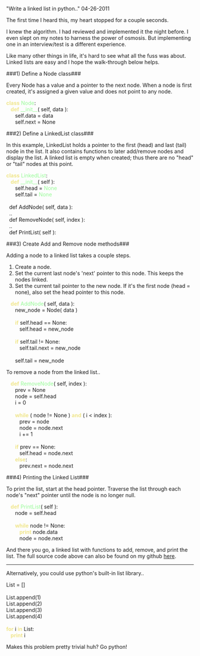 "Write a linked list in python.."
04-26-2011

The first time I heard this, my heart stopped for a couple seconds.

I knew the algorithm. I had reviewed and implemented it the night before. I even slept on my notes to harness the power of osmosis. But implementing one in an interview/test is a different experience.

Like many other things in life, it's hard to see what all the fuss was about. Linked lists are easy and I hope the walk-through below helps.

###1) Define a Node class###

Every Node has a value and a pointer to the next node. When a node is first created, it's assigned a given value and does not point to any node.

<div id="code">
<font color="#f0e68c"><b>class</b></font>&nbsp;<font color="#98fb98">Node</font>:<br>
&nbsp;&nbsp; <font color="#f0e68c"><b>def</b></font>&nbsp;<font color="#98fb98">__init__</font>( self, data ):<br>
&nbsp;&nbsp;&nbsp;&nbsp;&nbsp;&nbsp;self.data = data<br>
&nbsp;&nbsp;&nbsp;&nbsp;&nbsp;&nbsp;self.next = None<br>
</div>

###2) Define a LinkedList class###

In this example, LinkedList holds a pointer to the first (head) and last (tail) node in the list. It also contains functions to later add/remove nodes and display the list. A linked list is empty when created; thus there are no "head" or "tail" nodes at this point.

<div id="code">
<font color="#f0e68c"><b>class</b></font>&nbsp;<font color="#98fb98">LinkedList</font>:<br>
&nbsp;&nbsp;&nbsp;<font color="#f0e68c"><b>def</b></font>&nbsp;<font color="#98fb98">__init__</font>( self ):<br>
&nbsp;&nbsp;&nbsp;&nbsp;&nbsp;&nbsp;self.head =&nbsp;<font color="#98fb98">None</font><br>
&nbsp;&nbsp;&nbsp;&nbsp;&nbsp;&nbsp;self.tail =&nbsp;<font color="#98fb98">None</font><br>
<br>
&nbsp;&nbsp;def AddNode( self, data ):<br />
&nbsp;&nbsp;..<br />
&nbsp;&nbsp;def RemoveNode( self, index ):<br />
&nbsp;&nbsp;..<br />
&nbsp;&nbsp;def PrintList( self ):<br />
</div>

###3) Create Add and Remove node methods###

Adding a node to a linked list takes a couple steps.

1. Create a node.
2. Set the current last node's 'next' pointer to this node. This keeps the nodes linked.
3. Set the current tail pointer to the new node. If it's the first node (head = none), also set the head pointer to this node.

<div id="code">
&nbsp;&nbsp; <font color="#f0e68c"><b>def</b></font>&nbsp;<font color="#98fb98">AddNode</font>( self, data ):<br>
&nbsp;&nbsp;&nbsp;&nbsp;&nbsp;&nbsp;new_node = Node( data )<br>
<br>
&nbsp;&nbsp;&nbsp;&nbsp;&nbsp;&nbsp;<font color="#f0e68c"><b>if</b></font>&nbsp;self.head == None:<br>
&nbsp;&nbsp;&nbsp;&nbsp;&nbsp;&nbsp;&nbsp;&nbsp; self.head = new_node<br>
<br>
&nbsp;&nbsp;&nbsp;&nbsp;&nbsp;&nbsp;<font color="#f0e68c"><b>if</b></font>&nbsp;self.tail != None:<br>
&nbsp;&nbsp;&nbsp;&nbsp;&nbsp;&nbsp;&nbsp;&nbsp; self.tail.next = new_node<br>
<br>
&nbsp;&nbsp;&nbsp;&nbsp;&nbsp;&nbsp;self.tail = new_node<br>
</div>

To remove a node from the linked list..<br />

<div id="code">
&nbsp;&nbsp; <font color="#f0e68c"><b>def</b></font>&nbsp;<font color="#98fb98">RemoveNode</font>( self, index ):<br>
&nbsp;&nbsp;&nbsp;&nbsp;&nbsp;&nbsp;prev = None<br>
&nbsp;&nbsp;&nbsp;&nbsp;&nbsp;&nbsp;node = self.head<br>
&nbsp;&nbsp;&nbsp;&nbsp;&nbsp;&nbsp;i = 0<br>
<br>
&nbsp;&nbsp;&nbsp;&nbsp;&nbsp;&nbsp;<font color="#f0e68c"><b>while</b></font>&nbsp;( node != None ) <font color="#f0e68c"><b>and</b></font>&nbsp;( i &lt; index ):<br>
&nbsp;&nbsp;&nbsp;&nbsp;&nbsp;&nbsp;&nbsp;&nbsp; prev = node<br>
&nbsp;&nbsp;&nbsp;&nbsp;&nbsp;&nbsp;&nbsp;&nbsp; node = node.next<br>
&nbsp;&nbsp;&nbsp;&nbsp;&nbsp;&nbsp;&nbsp;&nbsp; i += 1<br>
<br>
&nbsp;&nbsp;&nbsp;&nbsp;&nbsp;&nbsp;<font color="#f0e68c"><b>if</b></font>&nbsp;prev == None:<br>
&nbsp;&nbsp;&nbsp;&nbsp;&nbsp;&nbsp;&nbsp;&nbsp; self.head = node.next<br>
&nbsp;&nbsp;&nbsp;&nbsp;&nbsp;&nbsp;<font color="#f0e68c"><b>else</b></font>:<br>
&nbsp;&nbsp;&nbsp;&nbsp;&nbsp;&nbsp;&nbsp;&nbsp; prev.next = node.next<br>
</div>

###4) Printing the Linked List###

To print the list, start at the head pointer. Traverse the list through each node's "next" pointer until the node is no longer null.<br />

<div id="code">
&nbsp;&nbsp; <font color="#f0e68c"><b>def</b></font>&nbsp;<font color="#98fb98">PrintList</font>( self ):<br>
&nbsp;&nbsp;&nbsp;&nbsp;&nbsp;&nbsp;node = self.head<br>
<br>
&nbsp;&nbsp;&nbsp;&nbsp;&nbsp;&nbsp;<font color="#f0e68c"><b>while</b></font>&nbsp;node != None:<br>
&nbsp;&nbsp;&nbsp;&nbsp;&nbsp;&nbsp;&nbsp;&nbsp; <font color="#f0e68c"><b>print</b></font>&nbsp;node.data<br>
&nbsp;&nbsp;&nbsp;&nbsp;&nbsp;&nbsp;&nbsp;&nbsp; node = node.next<br>
</div>

And there you go, a linked list with functions to add, remove, and print the list. The full source code above can also be found on my github <a href="https://github.com/alexle/Linked-List/blob/master/linked.py">here</a>.<br />

---------

Alternatively, you could use python's built-in list library..<br />

<div id="code">
List = []<br>
<br>
List.append(1)<br>
List.append(2)<br>
List.append(3)<br>
List.append(4)<br>
<br>
<font color="#f0e68c"><b>for</b></font>&nbsp;i <font color="#f0e68c"><b>in</b></font>&nbsp;List:<br>
&nbsp;&nbsp; <font color="#f0e68c"><b>print</b></font>&nbsp;i<br>
</div>

Makes this problem pretty trivial huh? Go python!
